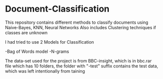 # Document-Classification

This repository contains different methods to classify documents using Naive-Bayes, KNN, Neural Networks
Also includes Clustering techniques if classes are unknown

I had tried to use 2 Models for Classification

-Bag of Words model
-N-grams


The data-set used for the project is from BBC-insight, which is in bbc.rar file which has 10 folders, the folder with "-test" suffix contains the test data, which was left intentionally from taining


